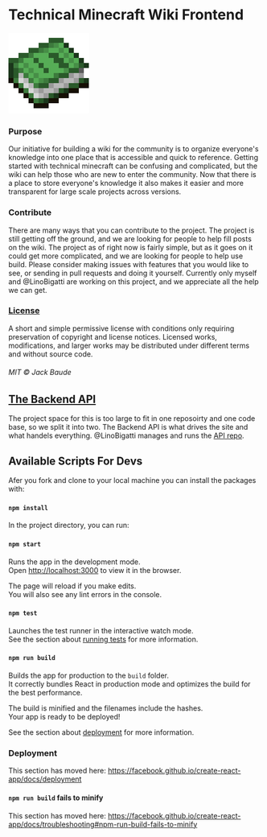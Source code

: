 # Technical Minecraft Wiki Frontend 
![book](book.png)
### Purpose

Our initiative for building a wiki for the community is to organize everyone's knowledge into one
    place that is
    accessible and quick to reference. Getting started with technical
    minecraft can be confusing and complicated, but the wiki can help those who
    are new to enter the community. Now that there is a place to store everyone's
    knowledge it also makes it easier and more transparent for large scale projects
    across versions.

### Contribute

There are many ways that you can contribute to the project. The project is still getting off the
    ground, and we
    are looking for people to help fill posts on the wiki. The project as of right now is fairly simple,
    but as it
    goes on it could get more complicated, and we are looking for people to help use build. Please consider
    making issues with features that  you would like to see, or sending in pull requests and doing it
    yourself. Currently only myself and @LinoBigatti are working on this project, and we appreciate
    all the help we can get.

### [License](https://technicalmc.xyz/license)

A short and simple permissive license with conditions only requiring preservation of copyright and
    license
    notices. Licensed works, modifications, and larger works may be distributed under different terms
    and without
    source code.</p>
###### MIT © Jack Baude

## [The Backend API]((https://github.com/LinoBigatti/tmc-wiki-backend))

The project space for this is too large to fit in one reposoirty and one code base, so we split
it into two. The Backend API is what drives the site and what handels everything. 
@LinoBigatti manages and runs the [API repo](https://github.com/LinoBigatti/tmc-wiki-backend).

## Available Scripts For Devs

Afer you fork and clone to your local machine you can install the packages with:
#### `npm install`
In the project directory, you can run:

#### `npm start`

Runs the app in the development mode.<br />
Open [http://localhost:3000](http://localhost:3000) to view it in the browser.

The page will reload if you make edits.<br />
You will also see any lint errors in the console.

#### `npm test`

Launches the test runner in the interactive watch mode.<br />
See the section about [running tests](https://facebook.github.io/create-react-app/docs/running-tests) for more information.

#### `npm run build`

Builds the app for production to the `build` folder.<br />
It correctly bundles React in production mode and optimizes the build for the best performance.

The build is minified and the filenames include the hashes.<br />
Your app is ready to be deployed!

See the section about [deployment](https://facebook.github.io/create-react-app/docs/deployment) for more information.

### Deployment

This section has moved here: https://facebook.github.io/create-react-app/docs/deployment

#### `npm run build` fails to minify

This section has moved here: https://facebook.github.io/create-react-app/docs/troubleshooting#npm-run-build-fails-to-minify
